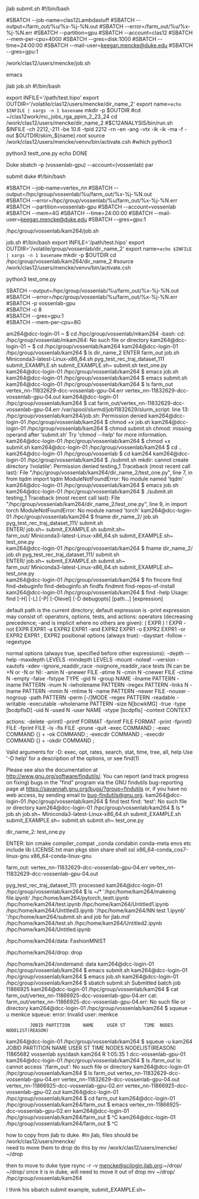 jlab submit.sh
#!/bin/bash

#SBATCH --job-name=clas12Lambdastuff
#SBATCH --output=/farm_out/%u/%x-%j-%N.out
#SBATCH --error=/farm_out/%u/%x-%j-%N.err
#SBATCH --partition=gpu
#SBATCH --account=clas12
#SBATCH --mem-per-cpu=4000
#SBATCH --gres=disk:1000
#SBATCH --time=24:00:00
#SBATCH --mail-user=keegan.mencke@duke.edu
#SBATCH --gres=gpu:1

/work/clas12/users/mencke/job.sh

emacs


jlab job.sh
#!/bin/bash                                                  

export INFILE='/path/test.hipo'
export OUTDIR='/volatile/clas12/users/mencke/dir_name_2'
export name=`echo $INFILE | xargs -n 1 basename`
mkdir -p $OUTDIR
#cd ~/clas12work/mc_jobs_rga_ppim_2_23_24
cd /work/clas12/users/mencke/dir_name_2
#$C12ANALYSIS/bin/run.sh $INFILE -ch 2212,-211 -be 10.6 -tpid 2212 -rn -en -ang -vtx -lk -ik -ma -f -out $OUTDIR/skim_${name}.root
source /work/clas12/users/mencke/venvv/bin/activate.csh
#which python3

python3 testt_one.py 
echo DONE



Duke
sbatch –p (vossenlab-gpu) --account=(vossenlab)
par

submit duke
#!/bin/bash 

#SBATCH --job-name=vertex_nn
#SBATCH --output=/hpc/group/vossenlab/%u/farm_out/%x-%j-%N.out                                                                                                                                       
#SBATCH --error=/hpc/group/vossenlab/%u/farm_out/%x-%j-%N.err   
#SBATCH --partition=vossenlab-gpu
#SBATCH --account=vossenlab
#SBATCH --mem=4G
#SBATCH --time=24:00:00
#SBATCH --mail-user=keegan.mencke@duke.edu
#SBATCH --gres=gpu:1

/hpc/group/vossenlab/kam264/job.sh

                                                                                                                                                                                      




job.sh
#!/bin/bash
export INFILE='/path/test.hipo'
export OUTDIR='/volatile/group/vossenlab/dir_name_2'
export name=`echo $INFILE | xargs -n 1 basename`
mkdir -p $OUTDIR
cd /hpc/group/vossenlab/kam264/dir_name_2
#source /work/clas12/users/mencke/venvv/bin/activate.csh

python3 test_one.py 











SBATCH --output=/hpc/group/vossenlab/%u/farm_out/%x-%j-%N.out                                                                                                                                                    
#SBATCH --error=/hpc/group/vossenlab/%u/farm_out/%x-%j-%N.err                                                                                                                                                     
#SBATCH -p vossenlab-gpu                                                                                                                                                                                          
#SBATCH -c 8                                                                                                                                                                                                      
#SBATCH --gres=gpu:1                                                                                                                                                                                              
#SBATCH --mem-per-cpu=8G    







am264@dcc-login-01  ~ $ cd /hpc/group/vossenlab/mkam264
-bash: cd: /hpc/group/vossenlab/mkam264: No such file or directory
kam264@dcc-login-01  ~ $ cd /hpc/group/vossenlab/kam264
kam264@dcc-login-01  /hpc/group/vossenlab/kam264 $ ls
dir_name_2  ENTER  farm_out  job.sh  Miniconda3-latest-Linux-x86_64.sh  pyg_test_rec_traj_dataset_111  submit_EXAMPLE.sh  submit_EXAMPLE.sh~  submit.sh  test_one.py
kam264@dcc-login-01  /hpc/group/vossenlab/kam264 $ emacs job.sh
kam264@dcc-login-01  /hpc/group/vossenlab/kam264 $ emacs submit.sh
kam264@dcc-login-01  /hpc/group/vossenlab/kam264 $ ls farm_out
vertex_nn-11832629-dcc-vossenlab-gpu-04.err  vertex_nn-11832629-dcc-vossenlab-gpu-04.out
kam264@dcc-login-01  /hpc/group/vossenlab/kam264 $ cat farm_out/vertex_nn-11832629-dcc-vossenlab-gpu-04.err
/var/spool/slurmd/job11832629/slurm_script: line 13: /hpc/group/vossenlab/kam264/job.sh: Permission denied
kam264@dcc-login-01  /hpc/group/vossenlab/kam264 $ chmod +x job.sh
kam264@dcc-login-01  /hpc/group/vossenlab/kam264 $ chmod submit.sh
chmod: missing operand after ‘submit.sh’
Try 'chmod --help' for more information.
kam264@dcc-login-01  /hpc/group/vossenlab/kam264 $ chmod +x submit.sh
kam264@dcc-login-01  /hpc/group/vossenlab/kam264 $ cd ..
kam264@dcc-login-01  /hpc/group/vossenlab $ cd kam264
kam264@dcc-login-01  /hpc/group/vossenlab/kam264 $ ./submit.sh
mkdir: cannot create directory ‘/volatile’: Permission denied
testing_1
Traceback (most recent call last):
  File "/hpc/group/vossenlab/kam264/dir_name_2/test_one.py", line 7, in <module>
    from tqdm import tqdm
ModuleNotFoundError: No module named 'tqdm'
kam264@dcc-login-01  /hpc/group/vossenlab/kam264 $ emacs job.sh
kam264@dcc-login-01  /hpc/group/vossenlab/kam264 $ ./submit.sh
testing_1
Traceback (most recent call last):
  File "/hpc/group/vossenlab/kam264/dir_name_2/test_one.py", line 9, in <module>
    import torch
ModuleNotFoundError: No module named 'torch'
kam264@dcc-login-01  /hpc/group/vossenlab/kam264 $ fname 
dir_name_2/                        job.sh                             pyg_test_rec_traj_dataset_111/     submit.sh                          
ENTER/                             job.sh~                            submit_EXAMPLE.sh                  submit.sh~                         
farm_out/                          Miniconda3-latest-Linux-x86_64.sh  submit_EXAMPLE.sh~                 test_one.py                        
kam264@dcc-login-01  /hpc/group/vossenlab/kam264 $ fname 
dir_name_2/                        job.sh                             pyg_test_rec_traj_dataset_111/     submit.sh                          
ENTER/                             job.sh~                            submit_EXAMPLE.sh                  submit.sh~                         
farm_out/                          Miniconda3-latest-Linux-x86_64.sh  submit_EXAMPLE.sh~                 test_one.py                        
kam264@dcc-login-01  /hpc/group/vossenlab/kam264 $ fin
fincore                find                   find-debuginfo         find-debuginfo.sh      findfs                 findmnt                find-repos-of-install  
kam264@dcc-login-01  /hpc/group/vossenlab/kam264 $ find -help
Usage: find [-H] [-L] [-P] [-Olevel] [-D debugopts] [path...] [expression]

default path is the current directory; default expression is -print
expression may consist of: operators, options, tests, and actions:
operators (decreasing precedence; -and is implicit where no others are given):
      ( EXPR )   ! EXPR   -not EXPR   EXPR1 -a EXPR2   EXPR1 -and EXPR2
      EXPR1 -o EXPR2   EXPR1 -or EXPR2   EXPR1 , EXPR2
positional options (always true): -daystart -follow -regextype

normal options (always true, specified before other expressions):
      -depth --help -maxdepth LEVELS -mindepth LEVELS -mount -noleaf
      --version -xautofs -xdev -ignore_readdir_race -noignore_readdir_race
tests (N can be +N or -N or N): -amin N -anewer FILE -atime N -cmin N
      -cnewer FILE -ctime N -empty -false -fstype TYPE -gid N -group NAME
      -ilname PATTERN -iname PATTERN -inum N -iwholename PATTERN -iregex PATTERN
      -links N -lname PATTERN -mmin N -mtime N -name PATTERN -newer FILE
      -nouser -nogroup -path PATTERN -perm [-/]MODE -regex PATTERN
      -readable -writable -executable
      -wholename PATTERN -size N[bcwkMG] -true -type [bcdpflsD] -uid N
      -used N -user NAME -xtype [bcdpfls]      -context CONTEXT

actions: -delete -print0 -printf FORMAT -fprintf FILE FORMAT -print 
      -fprint0 FILE -fprint FILE -ls -fls FILE -prune -quit
      -exec COMMAND ; -exec COMMAND {} + -ok COMMAND ;
      -execdir COMMAND ; -execdir COMMAND {} + -okdir COMMAND ;

Valid arguments for -D:
exec, opt, rates, search, stat, time, tree, all, help
Use '-D help' for a description of the options, or see find(1)

Please see also the documentation at http://www.gnu.org/software/findutils/.
You can report (and track progress on fixing) bugs in the "find"
program via the GNU findutils bug-reporting page at
https://savannah.gnu.org/bugs/?group=findutils or, if
you have no web access, by sending email to <bug-findutils@gnu.org>.
kam264@dcc-login-01  /hpc/group/vossenlab/kam264 $ find test
find: ‘test’: No such file or directory
kam264@dcc-login-01  /hpc/group/vossenlab/kam264 $ ls *
job.sh  job.sh~  Miniconda3-latest-Linux-x86_64.sh  submit_EXAMPLE.sh  submit_EXAMPLE.sh~  submit.sh  submit.sh~  test_one.py

dir_name_2:
test_one.py

ENTER:
bin  cmake  compiler_compat  _conda  condabin  conda-meta  envs  etc  include  lib  LICENSE.txt  man  pkgs  sbin  share  shell  ssl  x86_64-conda_cos7-linux-gnu  x86_64-conda-linux-gnu

farm_out:
vertex_nn-11832629-dcc-vossenlab-gpu-04.err  vertex_nn-11832629-dcc-vossenlab-gpu-04.out

pyg_test_rec_traj_dataset_111:
processed
kam264@dcc-login-01  /hpc/group/vossenlab/kam264 $ ls ~/*
'/hpc/home/kam264/makeing file.ipynb'   /hpc/home/kam264/pytorch_testt.ipynb              /hpc/home/kam264/test.ipynb   /hpc/home/kam264/Untitled1.ipynb   /hpc/home/kam264/Untitled3.ipynb
'/hpc/home/kam264/NN test 1.ipynb'     '/hpc/home/kam264/submit.sh and job for jlab.md'   /hpc/home/kam264/test.sh      /hpc/home/kam264/Untitled2.ipynb   /hpc/home/kam264/Untitled.ipynb

/hpc/home/kam264/data:
FashionMNIST

/hpc/home/kam264/drop:
drop

/hpc/home/kam264/ondemand:
data
kam264@dcc-login-01  /hpc/group/vossenlab/kam264 $ emacs submit.sh
kam264@dcc-login-01  /hpc/group/vossenlab/kam264 $ emacs job.sh
kam264@dcc-login-01  /hpc/group/vossenlab/kam264 $ sbatch submit.sh
Submitted batch job 11866925
kam264@dcc-login-01  /hpc/group/vossenlab/kam264 $ cat farm_out/vertex_nn-11866925-dcc-vossenlab-gpu-04.err
cat: farm_out/vertex_nn-11866925-dcc-vossenlab-gpu-04.err: No such file or directory
kam264@dcc-login-01  /hpc/group/vossenlab/kam264 $ squeue -u menkce
squeue: error: Invalid user: menkce

             JOBID PARTITION     NAME     USER ST       TIME  NODES NODELIST(REASON)
kam264@dcc-login-01  /hpc/group/vossenlab/kam264 $ squeue -u kam264
             JOBID PARTITION     NAME     USER ST       TIME  NODES NODELIST(REASON)
          11865682 vossenlab sys/dash   kam264  R    1:05:35      1 dcc-vossenlab-gpu-01
kam264@dcc-login-01  /hpc/group/vossenlab/kam264 $ ls /farm_out
ls: cannot access '/farm_out': No such file or directory
kam264@dcc-login-01  /hpc/group/vossenlab/kam264 $ ls farm_out
vertex_nn-11832629-dcc-vossenlab-gpu-04.err  vertex_nn-11832629-dcc-vossenlab-gpu-04.out  vertex_nn-11866925-dcc-vossenlab-gpu-02.err  vertex_nn-11866925-dcc-vossenlab-gpu-02.out
kam264@dcc-login-01  /hpc/group/vossenlab/kam264 $ cd farm_out
kam264@dcc-login-01  /hpc/group/vossenlab/kam264/farm_out $ emacs vertex_nn-11866925-dcc-vossenlab-gpu-02.err
kam264@dcc-login-01  /hpc/group/vossenlab/kam264/farm_out $ ^C
kam264@dcc-login-01  /hpc/group/vossenlab/kam264/farm_out $ ^C


how to copy from jlab to duke. 
#in jlab, files should be /work/clas12/users/mencke/<file name>   
need to move them to drop
do this by mv /work/clas12/users/mencke/<file name> ~/drop 
    
then to move to duke type 
rsync -r -v mencke@scilogin.jlab.org:~/drop/<file name> ~/drop/
once it is in duke, will need to move it out of drop
mv ~/drop/<file name> /hpc/group/vossenlab/kam264  




     
    
    
I think his sibatch submit example, submit_EXAMPLE.sh~
    
    
    
    
    
    
    
    